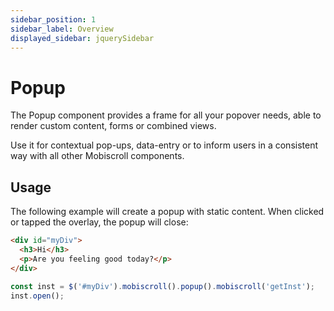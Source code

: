 ```yaml
---
sidebar_position: 1
sidebar_label: Overview
displayed_sidebar: jquerySidebar
---
```


# Popup

The Popup component provides a frame for all your popover needs, able to render custom content, forms or combined views.

Use it for contextual pop-ups, data-entry or to inform users in a consistent way with all other Mobiscroll components.

## Usage

The following example will create a popup with static content. When clicked or tapped the overlay, the popup will close:

```html
<div id="myDiv">
  <h3>Hi</h3>
  <p>Are you feeling good today?</p>
</div>
```
```js
const inst = $('#myDiv').mobiscroll().popup().mobiscroll('getInst');
inst.open();
```
